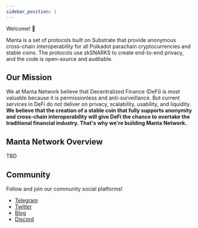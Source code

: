 ```yaml
---
sidebar_position: 1
---
```


Welcome! 👋

Manta is a set of protocols built on Substrate that provide anonymous cross-chain interoperability for all Polkadot parachain cryptocurrencies and stable coins. The protocols use zkSNARKS to create end-to-end privacy, and the code is open-source and auditable.

## Our Mission

We at Manta Network believe that Decentralized Finance (DeFi) is most valuable because it is permissionless and anti-surveillance. But current services in DeFi do not deliver on privacy, scalability, usability, and liquidity. **We believe that the creation of a stable coin that fully supports anonymity and cross-chain interoperability will give DeFi the chance to overtake the traditional financial industry. That's why we're building Manta Network.**

## Manta Network Overview

TBD

## Community

Follow and join our community social platforms!

- [Telegram](https://t.me/mantanetworkofficial)
- [Twitter](https://twitter.com/mantanetwork)
- [Blog](https://mantanetwork.medium.com)
- [Discord](https://discord.com/invite/n4QFj4n5vg)
